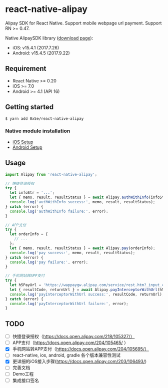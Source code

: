 
# react-native-alipay

Alipay SDK for React Native. Support mobile webpage url payment. Support RN >= 0.47.

Native AlipaySDK library ([download page](https://docs.open.alipay.com/54/104509)):

- iOS: v15.4.1 (2017.7.26)
- Android: v15.4.5 (2017.9.22)

## Requirement

- React Native >= 0.20
- iOS >= 7.0
- Android >= 4.1 (API 16)

## Getting started

`$ yarn add 0x5e/react-native-alipay`

### Native module installation

- [iOS Setup]((./docs/ios-setup.md))
- [Android Setup]((./docs/android-setup.md))

## Usage

```javascript
import Alipay from 'react-native-alipay';

// 快捷登录授权
try {
  let infoStr = '...';
  let { memo, result, resultStatus } = await Alipay.authWithInfo(infoStr);
  console.log('authWithInfo success:', memo, result, resultStatus);
} catch (error) {
  console.log('authWithInfo failure:', error);
}

// APP支付
try {
  let orderInfo = {
    // ...
  };
  let { memo, result, resultStatus } = await Alipay.pay(orderInfo);
  console.log('pay success:', memo, result, resultStatus);
} catch (error) {
  console.log('pay failure:', error);
}

// 手机网站转APP支付
try {
  let h5PayUrl = 'https://wappaygw.alipay.com/service/rest.htm?_input_charset=utf-8&format=xml&partner=xxxx&req_data=xxxx&sec_id=MD5&service=alipay.wap.auth.authAndExecute&sign=xxxx&v=2.0';
  let { resultCode, returnUrl } = await Alipay.payInterceptorWithUrl(h5PayUrl);
  console.log('payInterceptorWithUrl success:', resultCode, returnUrl);
} catch (error) {
  console.log('payInterceptorWithUrl failure:', error);
}
```

## TODO

- [ ] 快捷登录授权（https://docs.open.alipay.com/218/105327/）
- [ ] APP支付（https://docs.open.alipay.com/204/105465/
）
- [x] 手机网站转APP支付（https://docs.open.alipay.com/204/105695/）
- [ ] react-native, ios, android, gradle 各个版本兼容性测试
- [x] 更详细的iOS接入步骤(https://docs.open.alipay.com/203/106493/)
- [ ] 完善文档
- [ ] Demo工程
- [ ] 集成接口签名
